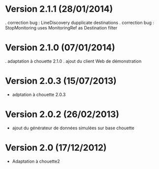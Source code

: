 # Version 2.1.1 (28/01/2014)
. correction bug : LineDiscovery dupplicate destinations
. correction bug : StopMonitoring uses MonitoringRef as Destination filter

# Version 2.1.0 (07/01/2014)
. adaptation à chouette 2.1.0
. ajout du client Web de démonstration

# Version 2.0.3 (15/07/2013)
* adptation à chouette 2.0.3

# Version 2.0.2 (26/02/2013)
* ajout du générateur de données simulées sur base chouette

# Version 2.0 (17/12/2012)
* Adaptation à chouette2

